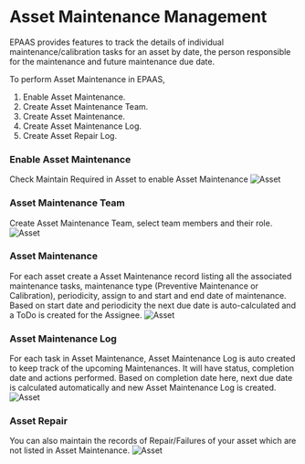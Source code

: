 <!-- add-breadcrumbs -->
# Asset Maintenance Management
EPAAS provides features to track the details of individual maintenance/calibration tasks for an asset by date, the person responsible for the maintenance and future maintenance due date.

To perform Asset Maintenance in EPAAS,

  1. Enable Asset Maintenance.
  2. Create Asset Maintenance Team.
  3. Create Asset Maintenance.
  4. Create Asset Maintenance Log.
  5. Create Asset Repair Log.

### Enable Asset Maintenance
Check Maintain Required in Asset to enable Asset Maintenance
<img class="screenshot" alt="Asset" src="{{docs_base_url}}/assets/img/asset/maintenance_required.png">

### Asset Maintenance Team
Create Asset Maintenance Team, select team members and their role.
<img class="screenshot" alt="Asset" src="{{docs_base_url}}/assets/img/asset/asset_maintenance_team.png">


### Asset Maintenance
For each asset create a Asset Maintenance record listing all the associated maintenance tasks, maintenance type (Preventive Maintenance or Calibration), periodicity, assign to and start and end date of maintenance. Based on start date and periodicity the next due date is auto-calculated and a ToDo is created for the Assignee.
<img class="screenshot" alt="Asset" src="{{docs_base_url}}/assets/img/asset/asset_maintenance.png">

### Asset Maintenance Log
For each task in Asset Maintenance, Asset Maintenance Log is auto created to keep track of the upcoming Maintenances. It will have status, completion date and actions performed. Based on completion date here, next due date is calculated automatically and new Asset Maintenance Log is created.
<img class="screenshot" alt="Asset" src="{{docs_base_url}}/assets/img/asset/asset_maintenance_log.png">

### Asset Repair
You can also maintain the records of Repair/Failures of your asset which are not listed in Asset Maintenance.
<img class="screenshot" alt="Asset" src="{{docs_base_url}}/assets/img/asset/asset_repair.png">